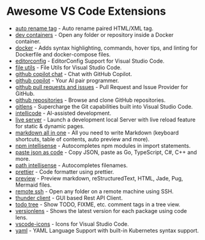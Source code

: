 # Awesome VS Code Extensions

-   [auto rename tag](https://marketplace.visualstudio.com/items?itemName=formulahendry.auto-rename-tag) - Auto rename paired HTML/XML tag.
-   [dev containers](https://marketplace.visualstudio.com/items?itemName=ms-vscode-remote.remote-containers) - Open any folder or repository inside a Docker container.
-   [docker](https://marketplace.visualstudio.com/items?itemName=ms-azuretools.vscode-docker) - Adds syntax highlighting, commands, hover tips, and linting for Dockerfile and docker-compose files.
-   [editorconfig](https://marketplace.visualstudio.com/items?itemName=EditorConfig.EditorConfig) - EditorConfig Support for Visual Studio Code.
-   [file utils](https://marketplace.visualstudio.com/items?itemName=sleistner.vscode-fileutils) - File Utils for Visual Studio Code.
-   [github copilot chat](https://marketplace.visualstudio.com/items?itemName=GitHub.copilot-chat) - Chat with GitHub Copilot.
-   [github copilot](https://marketplace.visualstudio.com/items?itemName=GitHub.copilot) - Your AI pair programmer.
-   [github pull requests and issues](https://marketplace.visualstudio.com/items?itemName=GitHub.vscode-pull-request-github) - Pull Request and Issue Provider for GitHub.
-   [github repositories](https://marketplace.visualstudio.com/items?itemName=GitHub.remotehub) - Browse and clone GitHub repositories.
-   [gitlens](https://marketplace.visualstudio.com/items?itemName=eamodio.gitlens) - Supercharge the Git capabilities built into Visual Studio Code.
-   [intellicode](https://marketplace.visualstudio.com/items?itemName=VisualStudioExptTeam.vscodeintellicode) - AI-assisted development.
-   [live server](https://marketplace.visualstudio.com/items?itemName=ritwickdey.LiveServer) - Launch a development local Server with live reload feature for static & dynamic pages.
-   [markdown all in one](https://marketplace.visualstudio.com/items?itemName=yzhang.markdown-all-in-one) - All you need to write Markdown (keyboard shortcuts, table of contents, auto preview and more).
-   [npm intellisense](https://marketplace.visualstudio.com/items?itemName=christian-kohler.npm-intellisense) - Autocompletes npm modules in import statements.
-   [paste json as code](https://marketplace.visualstudio.com/items?itemName=quicktype.quicktype) - Copy JSON, paste as Go, TypeScript, C#, C++ and more.
-   [path intellisense](https://marketplace.visualstudio.com/items?itemName=christian-kohler.path-intellisense) - Autocompletes filenames.
-   [prettier](https://marketplace.visualstudio.com/items?itemName=esbenp.prettier-vscode) - Code formatter using prettier.
-   [preview](https://marketplace.visualstudio.com/items?itemName=searKing.preview-vscode) - Preview markdown, reStructuredText, HTML, Jade, Pug, Mermaid files.
-   [remote ssh](https://marketplace.visualstudio.com/items?itemName=ms-vscode-remote.remote-ssh) - Open any folder on a remote machine using SSH.
-   [thunder client](https://marketplace.visualstudio.com/items?itemName=rangav.vscode-thunder-client) - GUI based Rest API Client.
-   [todo tree](https://marketplace.visualstudio.com/items?itemName=Gruntfuggly.todo-tree) - Show TODO, FIXME, etc. comment tags in a tree view.
-   [versionlens](https://marketplace.visualstudio.com/items?itemName=pflannery.vscode-versionlens) - Shows the latest version for each package using code lens.
-   [vscode-icons](https://marketplace.visualstudio.com/items?itemName=vscode-icons-team.vscode-icons) - Icons for Visual Studio Code.
-   [yaml](https://marketplace.visualstudio.com/items?itemName=redhat.vscode-yaml) - YAML Language Support with built-in Kubernetes syntax support.
